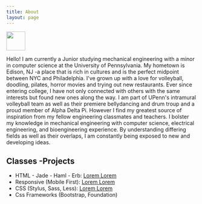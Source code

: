 ```yaml
---
title: About
layout: page
---
```

<img src="http://www.med.upenn.edu/rehabilitation-robotics-lab/assets/user-content/Susan_Zhao.JPG" width="50">

<p>Hello! I am currently a Junior studying mechanical engineering with a minor in computer science at the University of Pennsylvania. My hometown is Edison, NJ -a place that is rich in cultures and is the perfect midpoint between NYC and Philadelphia. I've grown up with a love for volleyball, doodling, pilates, horror movies and trying out new restaurants. Ever since entering college, I have not only connected with others with the same interests but found new ones along the way. I am part of UPenn's intramural volleyball team as well as their premiere bellydancing and drum troup and a proud member of Alpha Delta Pi. However I find my greatest source of inspiration from my fellow engineering classmates and teachers. I bolster my knowledge in mechanical engineering with computer science, electrical engineering, and bioengineering experience. By understanding differing fields as well as their overlaps, I am constantly being exposed to new and developing ideas. </p>

<h2>Classes -Projects</h2>

<ul class="skill-list">
	<li>HTML - Jade - Haml - Erb: <a href="https://github.com/">Lorem Lorem</a></li>
	<li>Responsive (Mobile First): <a href="https://github.com/">Lorem Lorem</a></li>
	<li>CSS (Stylus, Sass, Less): <a href="https://github.com/">Lorem Lorem</a></li>
	<li>Css Frameworks (Bootstrap, Foundation)</li>
</ul>

